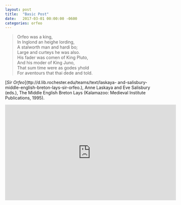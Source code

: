 ```yaml
---
layout: post
title:  "Basic Post"
date:   2017-03-01 00:00:00 -0600
categories: orfeo
---
```


>  Orfeo was a king,  
>In Inglond an heighe lording,  
>A stalworth man and hardi bo;  
>Large and curteys he was also.  
>His fader was comen of King Pluto,  
>And his moder of King Juno,  
>That sum time were as godes yhold  
>For aventours that thai dede and told.  

[_Sir Orfeo_](ttp://d.lib.rochester.edu/teams/text/laskaya- and-salisbury-middle-english-breton-lays-sir-orfeo.), Anne Laskaya and Eve Salisbury (eds.), The Middle English Breton Lays (Kalamazoo: Medieval Institute Publications, 1995).

<iframe width="560" height="315" src="https://www.youtube.com/embed/WMAljMUgrh4" frameborder="0" allowfullscreen></iframe>

